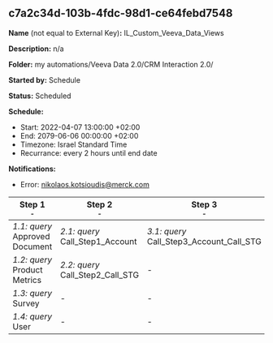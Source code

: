 ## c7a2c34d-103b-4fdc-98d1-ce64febd7548

**Name** (not equal to External Key)**:** IL_Custom_Veeva_Data_Views

**Description:** n/a

**Folder:** my automations/Veeva Data 2.0/CRM Interaction 2.0/

**Started by:** Schedule

**Status:** Scheduled

**Schedule:**

* Start: 2022-04-07 13:00:00 +02:00
* End: 2079-06-06 00:00:00 +02:00
* Timezone: Israel Standard Time
* Recurrance: every 2 hours until end date

**Notifications:**

* Error: nikolaos.kotsioudis@merck.com

| Step 1<br>_<small>-</small>_ | Step 2<br>_<small>-</small>_ | Step 3<br>_<small>-</small>_ | Step 4<br>_<small>-</small>_ | Step 5<br>_<small>-</small>_ |
| --- | --- | --- | --- | --- |
| _1.1: query_<br>Approved Document | _2.1: query_<br>Call_Step1_Account | _3.1: query_<br>Call_Step3_Account_Call_STG | _4.1: query_<br>Call_Step4_Account_Call_Detail_STG | _5.1: query_<br>Call_IL_FINAL |
| _1.2: query_<br>Product Metrics | _2.2: query_<br>Call_Step2_Call_STG | - | - | _5.2: query_<br>Sample Order |
| _1.3: query_<br>Survey | - | - | - | _5.3: query_<br>CLM Call |
| _1.4: query_<br>User | - | - | - | - |
